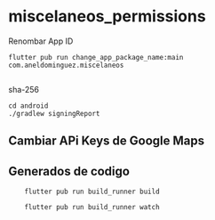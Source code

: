 # miscelaneos_permissions

Renombar App ID
```
flutter pub run change_app_package_name:main com.aneldominguez.miscelaneos   


```

sha-256
```
cd android
./gradlew signingReport
```

## Cambiar APi Keys de Google Maps



## Generados de codigo
```
    flutter pub run build_runner build
    
    flutter pub run build_runner watch
```

